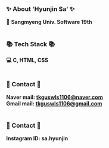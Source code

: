   ### ✨ About 'Hyunjin Sa' ✨
  👋 <strong>Sangmyeng Univ. Software 19th <br>
  <br>

  ### 📚 Tech Stack 📚
  💻 <strong>C, HTML, CSS <br>
  <br>
  
  ### 📧 Contact 📧
  <strong>Naver mail: tkguswls1106@naver.com <br>
  <strong>Gmail mail: tkguswls1106@gmail.com <br>
  <br>
    
  ### 💌 Contact 💌
  <strong>Instagram ID: sa.hyunjin<br>

